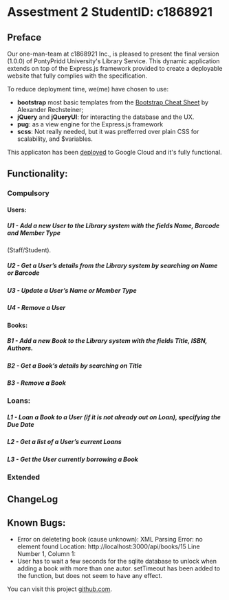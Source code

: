 # Assestment 2 StudentID: c1868921

## Preface

Our one-man-team at c1868921 Inc., is pleased to present the final version (1.0.0) of PontyPridd University's Library Service.  This dynamic application extends on top of the Express.js framework provided to create a deployable website that fully complies with the specification.

To reduce deployment time, we(me) have chosen to use:
  * **bootstrap** most basic templates from the [Bootstrap Cheat Sheet](https://github.com/adam-p/markdown-here/wiki/Markdown-Cheatsheet) by Alexander Rechsteiner; 
  * **jQuery** and **jQueryUI**: for interacting the database and the UX.
  * **pug**: as a view engine for the Express.js framework
  * **scss**: Not really needed, but it was prefferred over plain CSS for scalability, and $variables.

This applicaton has been [deployed](http://c1868921.appspot.com/) to Google Cloud and it's fully functional.


## Functionality:

### Compulsory

#### Users:

##### U1 - Add a new User to the Library system with the fields Name, Barcode and Member Type
(Staff/Student).
#####  U2 - Get a User’s details from the Library system by searching on Name or Barcode
#####  U3 - Update a User’s Name or Member Type
#####  U4 - Remove a User

#### Books:

##### B1 - Add a new Book to the Library system with the fields Title, ISBN, Authors.
##### B2 - Get a Book’s details by searching on Title
##### B3 - Remove a Book

### Loans:

##### L1 - Loan a Book to a User (if it is not already out on Loan), specifying the Due Date
##### L2 - Get a list of a User’s current Loans
##### L3 - Get the User currently borrowing a Book

### Extended

## ChangeLog

## Known Bugs:

 - Error on deleteting book (cause unknown): XML Parsing Error: no element found Location: http://localhost:3000/api/books/15 Line Number 1, Column 1:
 - User has to wait a few seconds for the sqlite database to unlock when adding a book with more than one autor.  setTimeout has been added to the function, but does not seem to have any effect.

You can visit this project [github.com](https://github.com/ajcastany/cw2-librarysrv).
